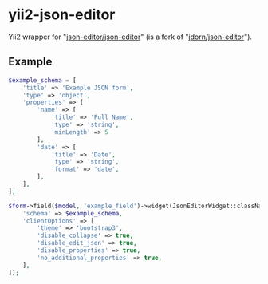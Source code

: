 # yii2-json-editor

Yii2 wrapper for "[json-editor/json-editor](https://github.com/json-editor/json-editor)" (is a fork of "[jdorn/json-editor](https://github.com/jdorn/json-editor)").

## Example

```php
$example_schema = [
    'title' => 'Example JSON form',
    'type' => 'object',
    'properties' => [
        'name' => [
            'title' => 'Full Name',
            'type' => 'string',
            'minLength' => 5
        ],
        'date' => [
            'title' => 'Date',
            'type' => 'string',
            'format' => 'date',
        ],
    ],
];
```

```php
$form->field($model, 'example_field')->widget(JsonEditorWidget::className(), [
    'schema' => $example_schema,
    'clientOptions' => [
        'theme' => 'bootstrap3',
        'disable_collapse' => true,
        'disable_edit_json' => true,
        'disable_properties' => true,
        'no_additional_properties' => true,
    ],
]);
```

